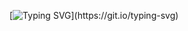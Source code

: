 [![Typing SVG](https://readme-typing-svg.demolab.com?font=Ubuntu+Mono&size=48&pause=1000&color=000000&multiline=true&width=750&height=150&lines=Hi%2C+I'm+Arman+%F0%9F%91%8B%F0%9F%8F%BC;Python%F0%9F%90%8D+and+Java%E2%98%95%EF%B8%8F+Developer.)](https://git.io/typing-svg)

